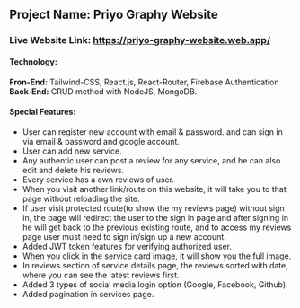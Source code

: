 ## Project Name: Priyo Graphy Website ##
### Live Website Link: https://priyo-graphy-website.web.app/ ###


#### Technology: ####
**Fron-End:** Tailwind-CSS, React.js, React-Router, Firebase Authentication <br>
**Back-End:** CRUD method with NodeJS, MongoDB.

#### Special Features: ####
* User can register new account with email & password. and can sign in via email & password and google account.
* User can add new service.
* Any authentic user can post a review for any service, and he can also edit and delete his reviews.
* Every service has a own reviews of user.
* When you visit another link/route on this website, it will take you to that page without reloading the site.
* If user visit protected route(to show the my reviews page) without sign in, the page will redirect the user to the sign in page and after signing in he will get back to the previous existing route, and to access my reviews page user must need to sign in/sign up a new account.
* Added JWT token features for verifying authorized user.
* When you click in the service card image, it will show you the full image.
* In reviews section of service details page, the reviews sorted with date, where you can see the latest reviews first.
* Added 3 types of social media login option (Google, Facebook, Github).
* Added pagination in services page.